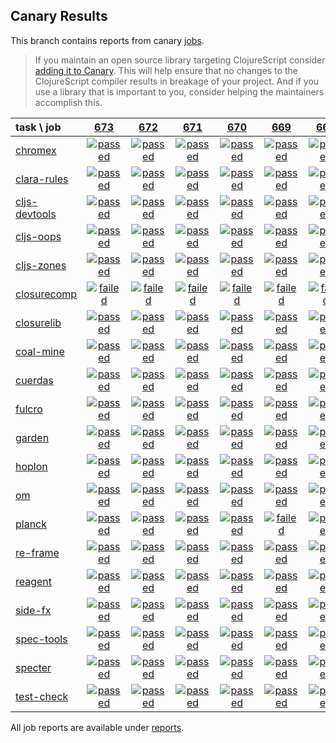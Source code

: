 ## Canary Results

This branch contains reports from canary [jobs](https://github.com/cljs-oss/canary/tree/jobs).

> If you maintain an open source library targeting ClojureScript consider [adding it to Canary](https://github.com/cljs-oss/canary/tree/master#how-to-participate). This will help ensure that no changes to the ClojureScript compiler results in breakage of your project. And if you use a library that is important to you, consider helping the maintainers accomplish this.

[//]: # (begin_overview_table)

| task \ job | <a href="reports/2018/11/18/job-000673-1.10.440-4842a8d" title="job #673 finished on 2018-11-18">673</a> | <a href="reports/2018/11/18/job-000672-1.10.440-9dd2f52" title="job #672 finished on 2018-11-18">672</a> | <a href="reports/2018/11/18/job-000671-1.10.439-39f47c3" title="job #671 finished on 2018-11-18">671</a> | <a href="reports/2018/11/17/job-000670-1.10.439-39f47c3" title="job #670 finished on 2018-11-17">670</a> | <a href="reports/2018/11/16/job-000669-1.10.444-e48f5ba" title="job #669 finished on 2018-11-16">669</a> | <a href="reports/2018/11/16/job-000668-1.10.439-39f47c3" title="job #668 finished on 2018-11-16">668</a> | <a href="reports/2018/11/15/job-000667-1.10.440-c19429c" title="job #667 finished on 2018-11-15">667</a> | <a href="reports/2018/11/15/job-000666-1.10.439-39f47c3" title="job #666 finished on 2018-11-15">666</a> | <a href="reports/2018/11/14/job-000665-1.10.439-39f47c3" title="job #665 finished on 2018-11-14">665</a> | <a href="reports/2018/11/13/job-000664-1.10.439-39f47c3" title="job #664 finished on 2018-11-13">664</a> |
| :--- | :---: | :---: | :---: | :---: | :---: | :---: | :---: | :---: | :---: | :---: |
| [chromex](https://github.com/binaryage/chromex) | <a href="reports/2018/11/18/job-000673-1.10.440-4842a8d#-chromex"><img title="passed" src="http://box.binaryage.com/s-passed.svg"><a> | <a href="reports/2018/11/18/job-000672-1.10.440-9dd2f52#-chromex"><img title="passed" src="http://box.binaryage.com/s-passed.svg"><a> | <a href="reports/2018/11/18/job-000671-1.10.439-39f47c3#-chromex"><img title="passed" src="http://box.binaryage.com/s-passed.svg"><a> | <a href="reports/2018/11/17/job-000670-1.10.439-39f47c3#-chromex"><img title="passed" src="http://box.binaryage.com/s-passed.svg"><a> | <a href="reports/2018/11/16/job-000669-1.10.444-e48f5ba#-chromex"><img title="passed" src="http://box.binaryage.com/s-passed.svg"><a> | <a href="reports/2018/11/16/job-000668-1.10.439-39f47c3#-chromex"><img title="passed" src="http://box.binaryage.com/s-passed.svg"><a> | <a href="reports/2018/11/15/job-000667-1.10.440-c19429c#-chromex"><img title="passed" src="http://box.binaryage.com/s-passed.svg"><a> | <a href="reports/2018/11/15/job-000666-1.10.439-39f47c3#-chromex"><img title="passed" src="http://box.binaryage.com/s-passed.svg"><a> | <a href="reports/2018/11/14/job-000665-1.10.439-39f47c3#-chromex"><img title="passed" src="http://box.binaryage.com/s-passed.svg"><a> | <a href="reports/2018/11/13/job-000664-1.10.439-39f47c3#-chromex"><img title="passed" src="http://box.binaryage.com/s-passed.svg"><a> |
| [clara-rules](https://github.com/cerner/clara-rules) | <a href="reports/2018/11/18/job-000673-1.10.440-4842a8d#-clara-rules"><img title="passed" src="http://box.binaryage.com/s-passed.svg"><a> | <a href="reports/2018/11/18/job-000672-1.10.440-9dd2f52#-clara-rules"><img title="passed" src="http://box.binaryage.com/s-passed.svg"><a> | <a href="reports/2018/11/18/job-000671-1.10.439-39f47c3#-clara-rules"><img title="passed" src="http://box.binaryage.com/s-passed.svg"><a> | <a href="reports/2018/11/17/job-000670-1.10.439-39f47c3#-clara-rules"><img title="passed" src="http://box.binaryage.com/s-passed.svg"><a> | <a href="reports/2018/11/16/job-000669-1.10.444-e48f5ba#-clara-rules"><img title="passed" src="http://box.binaryage.com/s-passed.svg"><a> | <a href="reports/2018/11/16/job-000668-1.10.439-39f47c3#-clara-rules"><img title="passed" src="http://box.binaryage.com/s-passed.svg"><a> | <a href="reports/2018/11/15/job-000667-1.10.440-c19429c#-clara-rules"><img title="passed" src="http://box.binaryage.com/s-passed.svg"><a> | <a href="reports/2018/11/15/job-000666-1.10.439-39f47c3#-clara-rules"><img title="passed" src="http://box.binaryage.com/s-passed.svg"><a> | <a href="reports/2018/11/14/job-000665-1.10.439-39f47c3#-clara-rules"><img title="passed" src="http://box.binaryage.com/s-passed.svg"><a> | <a href="reports/2018/11/13/job-000664-1.10.439-39f47c3#-clara-rules"><img title="passed" src="http://box.binaryage.com/s-passed.svg"><a> |
| [cljs-devtools](https://github.com/binaryage/cljs-devtools) | <a href="reports/2018/11/18/job-000673-1.10.440-4842a8d#-cljs-devtools"><img title="passed" src="http://box.binaryage.com/s-passed.svg"><a> | <a href="reports/2018/11/18/job-000672-1.10.440-9dd2f52#-cljs-devtools"><img title="passed" src="http://box.binaryage.com/s-passed.svg"><a> | <a href="reports/2018/11/18/job-000671-1.10.439-39f47c3#-cljs-devtools"><img title="passed" src="http://box.binaryage.com/s-passed.svg"><a> | <a href="reports/2018/11/17/job-000670-1.10.439-39f47c3#-cljs-devtools"><img title="passed" src="http://box.binaryage.com/s-passed.svg"><a> | <a href="reports/2018/11/16/job-000669-1.10.444-e48f5ba#-cljs-devtools"><img title="passed" src="http://box.binaryage.com/s-passed.svg"><a> | <a href="reports/2018/11/16/job-000668-1.10.439-39f47c3#-cljs-devtools"><img title="passed" src="http://box.binaryage.com/s-passed.svg"><a> | <a href="reports/2018/11/15/job-000667-1.10.440-c19429c#-cljs-devtools"><img title="passed" src="http://box.binaryage.com/s-passed.svg"><a> | <a href="reports/2018/11/15/job-000666-1.10.439-39f47c3#-cljs-devtools"><img title="passed" src="http://box.binaryage.com/s-passed.svg"><a> | <a href="reports/2018/11/14/job-000665-1.10.439-39f47c3#-cljs-devtools"><img title="passed" src="http://box.binaryage.com/s-passed.svg"><a> | <a href="reports/2018/11/13/job-000664-1.10.439-39f47c3#-cljs-devtools"><img title="passed" src="http://box.binaryage.com/s-passed.svg"><a> |
| [cljs-oops](https://github.com/binaryage/cljs-oops) | <a href="reports/2018/11/18/job-000673-1.10.440-4842a8d#-cljs-oops"><img title="passed" src="http://box.binaryage.com/s-passed.svg"><a> | <a href="reports/2018/11/18/job-000672-1.10.440-9dd2f52#-cljs-oops"><img title="passed" src="http://box.binaryage.com/s-passed.svg"><a> | <a href="reports/2018/11/18/job-000671-1.10.439-39f47c3#-cljs-oops"><img title="passed" src="http://box.binaryage.com/s-passed.svg"><a> | <a href="reports/2018/11/17/job-000670-1.10.439-39f47c3#-cljs-oops"><img title="passed" src="http://box.binaryage.com/s-passed.svg"><a> | <a href="reports/2018/11/16/job-000669-1.10.444-e48f5ba#-cljs-oops"><img title="passed" src="http://box.binaryage.com/s-passed.svg"><a> | <a href="reports/2018/11/16/job-000668-1.10.439-39f47c3#-cljs-oops"><img title="passed" src="http://box.binaryage.com/s-passed.svg"><a> | <a href="reports/2018/11/15/job-000667-1.10.440-c19429c#-cljs-oops"><img title="passed" src="http://box.binaryage.com/s-passed.svg"><a> | <a href="reports/2018/11/15/job-000666-1.10.439-39f47c3#-cljs-oops"><img title="passed" src="http://box.binaryage.com/s-passed.svg"><a> | <a href="reports/2018/11/14/job-000665-1.10.439-39f47c3#-cljs-oops"><img title="passed" src="http://box.binaryage.com/s-passed.svg"><a> | <a href="reports/2018/11/13/job-000664-1.10.439-39f47c3#-cljs-oops"><img title="passed" src="http://box.binaryage.com/s-passed.svg"><a> |
| [cljs-zones](https://github.com/binaryage/cljs-zones) | <a href="reports/2018/11/18/job-000673-1.10.440-4842a8d#-cljs-zones"><img title="passed" src="http://box.binaryage.com/s-passed.svg"><a> | <a href="reports/2018/11/18/job-000672-1.10.440-9dd2f52#-cljs-zones"><img title="passed" src="http://box.binaryage.com/s-passed.svg"><a> | <a href="reports/2018/11/18/job-000671-1.10.439-39f47c3#-cljs-zones"><img title="passed" src="http://box.binaryage.com/s-passed.svg"><a> | <a href="reports/2018/11/17/job-000670-1.10.439-39f47c3#-cljs-zones"><img title="passed" src="http://box.binaryage.com/s-passed.svg"><a> | <a href="reports/2018/11/16/job-000669-1.10.444-e48f5ba#-cljs-zones"><img title="passed" src="http://box.binaryage.com/s-passed.svg"><a> | <a href="reports/2018/11/16/job-000668-1.10.439-39f47c3#-cljs-zones"><img title="passed" src="http://box.binaryage.com/s-passed.svg"><a> | <a href="reports/2018/11/15/job-000667-1.10.440-c19429c#-cljs-zones"><img title="passed" src="http://box.binaryage.com/s-passed.svg"><a> | <a href="reports/2018/11/15/job-000666-1.10.439-39f47c3#-cljs-zones"><img title="passed" src="http://box.binaryage.com/s-passed.svg"><a> | <a href="reports/2018/11/14/job-000665-1.10.439-39f47c3#-cljs-zones"><img title="passed" src="http://box.binaryage.com/s-passed.svg"><a> | <a href="reports/2018/11/13/job-000664-1.10.439-39f47c3#-cljs-zones"><img title="passed" src="http://box.binaryage.com/s-passed.svg"><a> |
| [closurecomp](https://github.com/mfikes/closurecomp) | <a href="reports/2018/11/18/job-000673-1.10.440-4842a8d#-closurecomp"><img title="failed" src="http://box.binaryage.com/s-failed.svg"><a> | <a href="reports/2018/11/18/job-000672-1.10.440-9dd2f52#-closurecomp"><img title="failed" src="http://box.binaryage.com/s-failed.svg"><a> | <a href="reports/2018/11/18/job-000671-1.10.439-39f47c3#-closurecomp"><img title="failed" src="http://box.binaryage.com/s-failed.svg"><a> | <a href="reports/2018/11/17/job-000670-1.10.439-39f47c3#-closurecomp"><img title="failed" src="http://box.binaryage.com/s-failed.svg"><a> | <a href="reports/2018/11/16/job-000669-1.10.444-e48f5ba#-closurecomp"><img title="failed" src="http://box.binaryage.com/s-failed.svg"><a> | <a href="reports/2018/11/16/job-000668-1.10.439-39f47c3#-closurecomp"><img title="failed" src="http://box.binaryage.com/s-failed.svg"><a> | <a href="reports/2018/11/15/job-000667-1.10.440-c19429c#-closurecomp"><img title="failed" src="http://box.binaryage.com/s-failed.svg"><a> | <a href="reports/2018/11/15/job-000666-1.10.439-39f47c3#-closurecomp"><img title="failed" src="http://box.binaryage.com/s-failed.svg"><a> | <a href="reports/2018/11/14/job-000665-1.10.439-39f47c3#-closurecomp"><img title="failed" src="http://box.binaryage.com/s-failed.svg"><a> | <a href="reports/2018/11/13/job-000664-1.10.439-39f47c3#-closurecomp"><img title="failed" src="http://box.binaryage.com/s-failed.svg"><a> |
| [closurelib](https://github.com/mfikes/closurelib) | <a href="reports/2018/11/18/job-000673-1.10.440-4842a8d#-closurelib"><img title="passed" src="http://box.binaryage.com/s-passed.svg"><a> | <a href="reports/2018/11/18/job-000672-1.10.440-9dd2f52#-closurelib"><img title="passed" src="http://box.binaryage.com/s-passed.svg"><a> | <a href="reports/2018/11/18/job-000671-1.10.439-39f47c3#-closurelib"><img title="passed" src="http://box.binaryage.com/s-passed.svg"><a> | <a href="reports/2018/11/17/job-000670-1.10.439-39f47c3#-closurelib"><img title="passed" src="http://box.binaryage.com/s-passed.svg"><a> | <a href="reports/2018/11/16/job-000669-1.10.444-e48f5ba#-closurelib"><img title="passed" src="http://box.binaryage.com/s-passed.svg"><a> | <a href="reports/2018/11/16/job-000668-1.10.439-39f47c3#-closurelib"><img title="passed" src="http://box.binaryage.com/s-passed.svg"><a> | <a href="reports/2018/11/15/job-000667-1.10.440-c19429c#-closurelib"><img title="passed" src="http://box.binaryage.com/s-passed.svg"><a> | <a href="reports/2018/11/15/job-000666-1.10.439-39f47c3#-closurelib"><img title="passed" src="http://box.binaryage.com/s-passed.svg"><a> | <a href="reports/2018/11/14/job-000665-1.10.439-39f47c3#-closurelib"><img title="passed" src="http://box.binaryage.com/s-passed.svg"><a> | <a href="reports/2018/11/13/job-000664-1.10.439-39f47c3#-closurelib"><img title="passed" src="http://box.binaryage.com/s-passed.svg"><a> |
| [coal-mine](https://github.com/mfikes/coal-mine) | <a href="reports/2018/11/18/job-000673-1.10.440-4842a8d#-coal-mine"><img title="passed" src="http://box.binaryage.com/s-passed.svg"><a> | <a href="reports/2018/11/18/job-000672-1.10.440-9dd2f52#-coal-mine"><img title="passed" src="http://box.binaryage.com/s-passed.svg"><a> | <a href="reports/2018/11/18/job-000671-1.10.439-39f47c3#-coal-mine"><img title="passed" src="http://box.binaryage.com/s-passed.svg"><a> | <a href="reports/2018/11/17/job-000670-1.10.439-39f47c3#-coal-mine"><img title="passed" src="http://box.binaryage.com/s-passed.svg"><a> | <a href="reports/2018/11/16/job-000669-1.10.444-e48f5ba#-coal-mine"><img title="passed" src="http://box.binaryage.com/s-passed.svg"><a> | <a href="reports/2018/11/16/job-000668-1.10.439-39f47c3#-coal-mine"><img title="passed" src="http://box.binaryage.com/s-passed.svg"><a> | <a href="reports/2018/11/15/job-000667-1.10.440-c19429c#-coal-mine"><img title="passed" src="http://box.binaryage.com/s-passed.svg"><a> | <a href="reports/2018/11/15/job-000666-1.10.439-39f47c3#-coal-mine"><img title="failed" src="http://box.binaryage.com/s-failed.svg"><a> | <a href="reports/2018/11/14/job-000665-1.10.439-39f47c3#-coal-mine"><img title="passed" src="http://box.binaryage.com/s-passed.svg"><a> | <a href="reports/2018/11/13/job-000664-1.10.439-39f47c3#-coal-mine"><img title="passed" src="http://box.binaryage.com/s-passed.svg"><a> |
| [cuerdas](https://github.com/funcool/cuerdas) | <a href="reports/2018/11/18/job-000673-1.10.440-4842a8d#-cuerdas"><img title="passed" src="http://box.binaryage.com/s-passed.svg"><a> | <a href="reports/2018/11/18/job-000672-1.10.440-9dd2f52#-cuerdas"><img title="passed" src="http://box.binaryage.com/s-passed.svg"><a> | <a href="reports/2018/11/18/job-000671-1.10.439-39f47c3#-cuerdas"><img title="passed" src="http://box.binaryage.com/s-passed.svg"><a> | <a href="reports/2018/11/17/job-000670-1.10.439-39f47c3#-cuerdas"><img title="passed" src="http://box.binaryage.com/s-passed.svg"><a> | <a href="reports/2018/11/16/job-000669-1.10.444-e48f5ba#-cuerdas"><img title="passed" src="http://box.binaryage.com/s-passed.svg"><a> | <a href="reports/2018/11/16/job-000668-1.10.439-39f47c3#-cuerdas"><img title="passed" src="http://box.binaryage.com/s-passed.svg"><a> | <a href="reports/2018/11/15/job-000667-1.10.440-c19429c#-cuerdas"><img title="passed" src="http://box.binaryage.com/s-passed.svg"><a> | <a href="reports/2018/11/15/job-000666-1.10.439-39f47c3#-cuerdas"><img title="passed" src="http://box.binaryage.com/s-passed.svg"><a> | <a href="reports/2018/11/14/job-000665-1.10.439-39f47c3#-cuerdas"><img title="passed" src="http://box.binaryage.com/s-passed.svg"><a> | <a href="reports/2018/11/13/job-000664-1.10.439-39f47c3#-cuerdas"><img title="passed" src="http://box.binaryage.com/s-passed.svg"><a> |
| [fulcro](https://github.com/fulcrologic/fulcro) | <a href="reports/2018/11/18/job-000673-1.10.440-4842a8d#-fulcro"><img title="passed" src="http://box.binaryage.com/s-passed.svg"><a> | <a href="reports/2018/11/18/job-000672-1.10.440-9dd2f52#-fulcro"><img title="passed" src="http://box.binaryage.com/s-passed.svg"><a> | <a href="reports/2018/11/18/job-000671-1.10.439-39f47c3#-fulcro"><img title="passed" src="http://box.binaryage.com/s-passed.svg"><a> | <a href="reports/2018/11/17/job-000670-1.10.439-39f47c3#-fulcro"><img title="passed" src="http://box.binaryage.com/s-passed.svg"><a> | <a href="reports/2018/11/16/job-000669-1.10.444-e48f5ba#-fulcro"><img title="passed" src="http://box.binaryage.com/s-passed.svg"><a> | <a href="reports/2018/11/16/job-000668-1.10.439-39f47c3#-fulcro"><img title="passed" src="http://box.binaryage.com/s-passed.svg"><a> | <a href="reports/2018/11/15/job-000667-1.10.440-c19429c#-fulcro"><img title="passed" src="http://box.binaryage.com/s-passed.svg"><a> | <a href="reports/2018/11/15/job-000666-1.10.439-39f47c3#-fulcro"><img title="passed" src="http://box.binaryage.com/s-passed.svg"><a> | <a href="reports/2018/11/14/job-000665-1.10.439-39f47c3#-fulcro"><img title="passed" src="http://box.binaryage.com/s-passed.svg"><a> | <a href="reports/2018/11/13/job-000664-1.10.439-39f47c3#-fulcro"><img title="passed" src="http://box.binaryage.com/s-passed.svg"><a> |
| [garden](https://github.com/noprompt/garden) | <a href="reports/2018/11/18/job-000673-1.10.440-4842a8d#-garden"><img title="passed" src="http://box.binaryage.com/s-passed.svg"><a> | <a href="reports/2018/11/18/job-000672-1.10.440-9dd2f52#-garden"><img title="passed" src="http://box.binaryage.com/s-passed.svg"><a> | <a href="reports/2018/11/18/job-000671-1.10.439-39f47c3#-garden"><img title="passed" src="http://box.binaryage.com/s-passed.svg"><a> | <a href="reports/2018/11/17/job-000670-1.10.439-39f47c3#-garden"><img title="passed" src="http://box.binaryage.com/s-passed.svg"><a> | <a href="reports/2018/11/16/job-000669-1.10.444-e48f5ba#-garden"><img title="passed" src="http://box.binaryage.com/s-passed.svg"><a> | <a href="reports/2018/11/16/job-000668-1.10.439-39f47c3#-garden"><img title="passed" src="http://box.binaryage.com/s-passed.svg"><a> | <a href="reports/2018/11/15/job-000667-1.10.440-c19429c#-garden"><img title="passed" src="http://box.binaryage.com/s-passed.svg"><a> | <a href="reports/2018/11/15/job-000666-1.10.439-39f47c3#-garden"><img title="passed" src="http://box.binaryage.com/s-passed.svg"><a> | <a href="reports/2018/11/14/job-000665-1.10.439-39f47c3#-garden"><img title="passed" src="http://box.binaryage.com/s-passed.svg"><a> | <a href="reports/2018/11/13/job-000664-1.10.439-39f47c3#-garden"><img title="passed" src="http://box.binaryage.com/s-passed.svg"><a> |
| [hoplon](https://github.com/hoplon/hoplon) | <a href="reports/2018/11/18/job-000673-1.10.440-4842a8d#-hoplon"><img title="passed" src="http://box.binaryage.com/s-passed.svg"><a> | <a href="reports/2018/11/18/job-000672-1.10.440-9dd2f52#-hoplon"><img title="passed" src="http://box.binaryage.com/s-passed.svg"><a> | <a href="reports/2018/11/18/job-000671-1.10.439-39f47c3#-hoplon"><img title="passed" src="http://box.binaryage.com/s-passed.svg"><a> | <a href="reports/2018/11/17/job-000670-1.10.439-39f47c3#-hoplon"><img title="passed" src="http://box.binaryage.com/s-passed.svg"><a> | <a href="reports/2018/11/16/job-000669-1.10.444-e48f5ba#-hoplon"><img title="passed" src="http://box.binaryage.com/s-passed.svg"><a> | <a href="reports/2018/11/16/job-000668-1.10.439-39f47c3#-hoplon"><img title="passed" src="http://box.binaryage.com/s-passed.svg"><a> | <a href="reports/2018/11/15/job-000667-1.10.440-c19429c#-hoplon"><img title="passed" src="http://box.binaryage.com/s-passed.svg"><a> | <a href="reports/2018/11/15/job-000666-1.10.439-39f47c3#-hoplon"><img title="passed" src="http://box.binaryage.com/s-passed.svg"><a> | <a href="reports/2018/11/14/job-000665-1.10.439-39f47c3#-hoplon"><img title="passed" src="http://box.binaryage.com/s-passed.svg"><a> | <a href="reports/2018/11/13/job-000664-1.10.439-39f47c3#-hoplon"><img title="passed" src="http://box.binaryage.com/s-passed.svg"><a> |
| [om](https://github.com/omcljs/om) | <a href="reports/2018/11/18/job-000673-1.10.440-4842a8d#-om"><img title="passed" src="http://box.binaryage.com/s-passed.svg"><a> | <a href="reports/2018/11/18/job-000672-1.10.440-9dd2f52#-om"><img title="passed" src="http://box.binaryage.com/s-passed.svg"><a> | <a href="reports/2018/11/18/job-000671-1.10.439-39f47c3#-om"><img title="passed" src="http://box.binaryage.com/s-passed.svg"><a> | <a href="reports/2018/11/17/job-000670-1.10.439-39f47c3#-om"><img title="passed" src="http://box.binaryage.com/s-passed.svg"><a> | <a href="reports/2018/11/16/job-000669-1.10.444-e48f5ba#-om"><img title="passed" src="http://box.binaryage.com/s-passed.svg"><a> | <a href="reports/2018/11/16/job-000668-1.10.439-39f47c3#-om"><img title="passed" src="http://box.binaryage.com/s-passed.svg"><a> | <a href="reports/2018/11/15/job-000667-1.10.440-c19429c#-om"><img title="passed" src="http://box.binaryage.com/s-passed.svg"><a> | <a href="reports/2018/11/15/job-000666-1.10.439-39f47c3#-om"><img title="passed" src="http://box.binaryage.com/s-passed.svg"><a> | <a href="reports/2018/11/14/job-000665-1.10.439-39f47c3#-om"><img title="passed" src="http://box.binaryage.com/s-passed.svg"><a> | <a href="reports/2018/11/13/job-000664-1.10.439-39f47c3#-om"><img title="passed" src="http://box.binaryage.com/s-passed.svg"><a> |
| [planck](https://github.com/planck-repl/planck) | <a href="reports/2018/11/18/job-000673-1.10.440-4842a8d#-planck"><img title="passed" src="http://box.binaryage.com/s-passed.svg"><a> | <a href="reports/2018/11/18/job-000672-1.10.440-9dd2f52#-planck"><img title="passed" src="http://box.binaryage.com/s-passed.svg"><a> | <a href="reports/2018/11/18/job-000671-1.10.439-39f47c3#-planck"><img title="passed" src="http://box.binaryage.com/s-passed.svg"><a> | <a href="reports/2018/11/17/job-000670-1.10.439-39f47c3#-planck"><img title="passed" src="http://box.binaryage.com/s-passed.svg"><a> | <a href="reports/2018/11/16/job-000669-1.10.444-e48f5ba#-planck"><img title="failed" src="http://box.binaryage.com/s-failed.svg"><a> | <a href="reports/2018/11/16/job-000668-1.10.439-39f47c3#-planck"><img title="passed" src="http://box.binaryage.com/s-passed.svg"><a> | <a href="reports/2018/11/15/job-000667-1.10.440-c19429c#-planck"><img title="passed" src="http://box.binaryage.com/s-passed.svg"><a> | <a href="reports/2018/11/15/job-000666-1.10.439-39f47c3#-planck"><img title="passed" src="http://box.binaryage.com/s-passed.svg"><a> | <a href="reports/2018/11/14/job-000665-1.10.439-39f47c3#-planck"><img title="passed" src="http://box.binaryage.com/s-passed.svg"><a> | <a href="reports/2018/11/13/job-000664-1.10.439-39f47c3#-planck"><img title="passed" src="http://box.binaryage.com/s-passed.svg"><a> |
| [re-frame](https://github.com/Day8/re-frame) | <a href="reports/2018/11/18/job-000673-1.10.440-4842a8d#-re-frame"><img title="passed" src="http://box.binaryage.com/s-passed.svg"><a> | <a href="reports/2018/11/18/job-000672-1.10.440-9dd2f52#-re-frame"><img title="passed" src="http://box.binaryage.com/s-passed.svg"><a> | <a href="reports/2018/11/18/job-000671-1.10.439-39f47c3#-re-frame"><img title="passed" src="http://box.binaryage.com/s-passed.svg"><a> | <a href="reports/2018/11/17/job-000670-1.10.439-39f47c3#-re-frame"><img title="passed" src="http://box.binaryage.com/s-passed.svg"><a> | <a href="reports/2018/11/16/job-000669-1.10.444-e48f5ba#-re-frame"><img title="passed" src="http://box.binaryage.com/s-passed.svg"><a> | <a href="reports/2018/11/16/job-000668-1.10.439-39f47c3#-re-frame"><img title="passed" src="http://box.binaryage.com/s-passed.svg"><a> | <a href="reports/2018/11/15/job-000667-1.10.440-c19429c#-re-frame"><img title="passed" src="http://box.binaryage.com/s-passed.svg"><a> | <a href="reports/2018/11/15/job-000666-1.10.439-39f47c3#-re-frame"><img title="passed" src="http://box.binaryage.com/s-passed.svg"><a> | <a href="reports/2018/11/14/job-000665-1.10.439-39f47c3#-re-frame"><img title="passed" src="http://box.binaryage.com/s-passed.svg"><a> | <a href="reports/2018/11/13/job-000664-1.10.439-39f47c3#-re-frame"><img title="passed" src="http://box.binaryage.com/s-passed.svg"><a> |
| [reagent](https://github.com/reagent-project/reagent) | <a href="reports/2018/11/18/job-000673-1.10.440-4842a8d#-reagent"><img title="passed" src="http://box.binaryage.com/s-passed.svg"><a> | <a href="reports/2018/11/18/job-000672-1.10.440-9dd2f52#-reagent"><img title="passed" src="http://box.binaryage.com/s-passed.svg"><a> | <a href="reports/2018/11/18/job-000671-1.10.439-39f47c3#-reagent"><img title="passed" src="http://box.binaryage.com/s-passed.svg"><a> | <a href="reports/2018/11/17/job-000670-1.10.439-39f47c3#-reagent"><img title="passed" src="http://box.binaryage.com/s-passed.svg"><a> | <a href="reports/2018/11/16/job-000669-1.10.444-e48f5ba#-reagent"><img title="passed" src="http://box.binaryage.com/s-passed.svg"><a> | <a href="reports/2018/11/16/job-000668-1.10.439-39f47c3#-reagent"><img title="passed" src="http://box.binaryage.com/s-passed.svg"><a> | <a href="reports/2018/11/15/job-000667-1.10.440-c19429c#-reagent"><img title="passed" src="http://box.binaryage.com/s-passed.svg"><a> | <a href="reports/2018/11/15/job-000666-1.10.439-39f47c3#-reagent"><img title="passed" src="http://box.binaryage.com/s-passed.svg"><a> | <a href="reports/2018/11/14/job-000665-1.10.439-39f47c3#-reagent"><img title="passed" src="http://box.binaryage.com/s-passed.svg"><a> | <a href="reports/2018/11/13/job-000664-1.10.439-39f47c3#-reagent"><img title="passed" src="http://box.binaryage.com/s-passed.svg"><a> |
| [side-fx](https://github.com/cljsrn/side-fx) | <a href="reports/2018/11/18/job-000673-1.10.440-4842a8d#-side-fx"><img title="passed" src="http://box.binaryage.com/s-passed.svg"><a> | <a href="reports/2018/11/18/job-000672-1.10.440-9dd2f52#-side-fx"><img title="passed" src="http://box.binaryage.com/s-passed.svg"><a> | <a href="reports/2018/11/18/job-000671-1.10.439-39f47c3#-side-fx"><img title="passed" src="http://box.binaryage.com/s-passed.svg"><a> | <a href="reports/2018/11/17/job-000670-1.10.439-39f47c3#-side-fx"><img title="passed" src="http://box.binaryage.com/s-passed.svg"><a> | <a href="reports/2018/11/16/job-000669-1.10.444-e48f5ba#-side-fx"><img title="passed" src="http://box.binaryage.com/s-passed.svg"><a> | <a href="reports/2018/11/16/job-000668-1.10.439-39f47c3#-side-fx"><img title="passed" src="http://box.binaryage.com/s-passed.svg"><a> | <a href="reports/2018/11/15/job-000667-1.10.440-c19429c#-side-fx"><img title="passed" src="http://box.binaryage.com/s-passed.svg"><a> | <a href="reports/2018/11/15/job-000666-1.10.439-39f47c3#-side-fx"><img title="passed" src="http://box.binaryage.com/s-passed.svg"><a> | <a href="reports/2018/11/14/job-000665-1.10.439-39f47c3#-side-fx"><img title="passed" src="http://box.binaryage.com/s-passed.svg"><a> | <a href="reports/2018/11/13/job-000664-1.10.439-39f47c3#-side-fx"><img title="passed" src="http://box.binaryage.com/s-passed.svg"><a> |
| [spec-tools](https://github.com/metosin/spec-tools) | <a href="reports/2018/11/18/job-000673-1.10.440-4842a8d#-spec-tools"><img title="passed" src="http://box.binaryage.com/s-passed.svg"><a> | <a href="reports/2018/11/18/job-000672-1.10.440-9dd2f52#-spec-tools"><img title="passed" src="http://box.binaryage.com/s-passed.svg"><a> | <a href="reports/2018/11/18/job-000671-1.10.439-39f47c3#-spec-tools"><img title="passed" src="http://box.binaryage.com/s-passed.svg"><a> | <a href="reports/2018/11/17/job-000670-1.10.439-39f47c3#-spec-tools"><img title="passed" src="http://box.binaryage.com/s-passed.svg"><a> | <a href="reports/2018/11/16/job-000669-1.10.444-e48f5ba#-spec-tools"><img title="passed" src="http://box.binaryage.com/s-passed.svg"><a> | <a href="reports/2018/11/16/job-000668-1.10.439-39f47c3#-spec-tools"><img title="passed" src="http://box.binaryage.com/s-passed.svg"><a> | <a href="reports/2018/11/15/job-000667-1.10.440-c19429c#-spec-tools"><img title="passed" src="http://box.binaryage.com/s-passed.svg"><a> | <a href="reports/2018/11/15/job-000666-1.10.439-39f47c3#-spec-tools"><img title="passed" src="http://box.binaryage.com/s-passed.svg"><a> | <a href="reports/2018/11/14/job-000665-1.10.439-39f47c3#-spec-tools"><img title="passed" src="http://box.binaryage.com/s-passed.svg"><a> | <a href="reports/2018/11/13/job-000664-1.10.439-39f47c3#-spec-tools"><img title="passed" src="http://box.binaryage.com/s-passed.svg"><a> |
| [specter](https://github.com/nathanmarz/specter) | <a href="reports/2018/11/18/job-000673-1.10.440-4842a8d#-specter"><img title="passed" src="http://box.binaryage.com/s-passed.svg"><a> | <a href="reports/2018/11/18/job-000672-1.10.440-9dd2f52#-specter"><img title="passed" src="http://box.binaryage.com/s-passed.svg"><a> | <a href="reports/2018/11/18/job-000671-1.10.439-39f47c3#-specter"><img title="passed" src="http://box.binaryage.com/s-passed.svg"><a> | <a href="reports/2018/11/17/job-000670-1.10.439-39f47c3#-specter"><img title="passed" src="http://box.binaryage.com/s-passed.svg"><a> | <a href="reports/2018/11/16/job-000669-1.10.444-e48f5ba#-specter"><img title="passed" src="http://box.binaryage.com/s-passed.svg"><a> | <a href="reports/2018/11/16/job-000668-1.10.439-39f47c3#-specter"><img title="passed" src="http://box.binaryage.com/s-passed.svg"><a> | <a href="reports/2018/11/15/job-000667-1.10.440-c19429c#-specter"><img title="passed" src="http://box.binaryage.com/s-passed.svg"><a> | <a href="reports/2018/11/15/job-000666-1.10.439-39f47c3#-specter"><img title="passed" src="http://box.binaryage.com/s-passed.svg"><a> | <a href="reports/2018/11/14/job-000665-1.10.439-39f47c3#-specter"><img title="passed" src="http://box.binaryage.com/s-passed.svg"><a> | <a href="reports/2018/11/13/job-000664-1.10.439-39f47c3#-specter"><img title="passed" src="http://box.binaryage.com/s-passed.svg"><a> |
| [test-check](https://github.com/clojure/test.check) | <a href="reports/2018/11/18/job-000673-1.10.440-4842a8d#-test-check"><img title="passed" src="http://box.binaryage.com/s-passed.svg"><a> | <a href="reports/2018/11/18/job-000672-1.10.440-9dd2f52#-test-check"><img title="passed" src="http://box.binaryage.com/s-passed.svg"><a> | <a href="reports/2018/11/18/job-000671-1.10.439-39f47c3#-test-check"><img title="passed" src="http://box.binaryage.com/s-passed.svg"><a> | <a href="reports/2018/11/17/job-000670-1.10.439-39f47c3#-test-check"><img title="passed" src="http://box.binaryage.com/s-passed.svg"><a> | <a href="reports/2018/11/16/job-000669-1.10.444-e48f5ba#-test-check"><img title="passed" src="http://box.binaryage.com/s-passed.svg"><a> | <a href="reports/2018/11/16/job-000668-1.10.439-39f47c3#-test-check"><img title="passed" src="http://box.binaryage.com/s-passed.svg"><a> | <a href="reports/2018/11/15/job-000667-1.10.440-c19429c#-test-check"><img title="passed" src="http://box.binaryage.com/s-passed.svg"><a> | <a href="reports/2018/11/15/job-000666-1.10.439-39f47c3#-test-check"><img title="passed" src="http://box.binaryage.com/s-passed.svg"><a> | <a href="reports/2018/11/14/job-000665-1.10.439-39f47c3#-test-check"><img title="passed" src="http://box.binaryage.com/s-passed.svg"><a> | <a href="reports/2018/11/13/job-000664-1.10.439-39f47c3#-test-check"><img title="passed" src="http://box.binaryage.com/s-passed.svg"><a> |

[//]: # (end_overview_table)

All job reports are available under [reports](reports).
